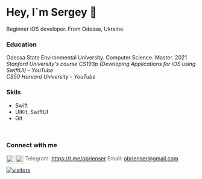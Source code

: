 # Hey, I`m Sergey 👋
Beginner iOS developer. From Odessa, Ukraine.
<br>

### Education
Odessa State Environmental University. Computer Science. Master. 2021<br>
*Stanford University's course CS193p (Developing Applications for iOS using SwiftUI) - YouTube*<br>
*CS50 Harvard University - YouTube*<br>

### Skils
* Swift<br>
* UIKit, SwiftUI<br>
* Git<br>
<br>

### Connect with me
<a href="https://twitter.com/ser_maslennikov/">
  <img align="left" alt="Abhishek Naidu | Twitter" width="22px" src="https://raw.githubusercontent.com/peterthehan/peterthehan/master/assets/twitter.svg" />
</a>
<a href="https://linkedin.com/in/obrienser/">
  <img align="left" alt="Abhishek's LinkedIN" width="22px" src="https://raw.githubusercontent.com/peterthehan/peterthehan/master/assets/linkedin.svg" />
</a>

> Telegram: https://t.me/obrienser
> Email: obrienser@gmail.com

[![visitors](https://visitor-badge.glitch.me/badge?page_id=obrienser)](https://github.com/obrienser/)
